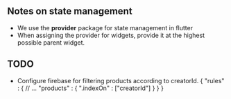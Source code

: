 ## Notes on state management
- We use the **provider** package for state management in flutter
- When assigning the provider for widgets, provide it at the highest possible parent widget.

## TODO
- Configure firebase for filtering products according to creatorId.
    { 
        "rules" : {
            // ...
            "products" : {
                ".indexOn" : ["creatorId"]
            }
        }
    }